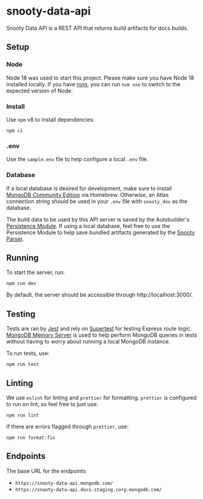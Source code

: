 # snooty-data-api

Snooty Data API is a REST API that returns build artifacts for docs builds.

## Setup

### Node

Node 18 was used to start this project. Please make sure you have Node 18 installed locally. If you have [nvm](https://github.com/nvm-sh/nvm), you can run `nvm use` to switch to the expected version of Node.

### Install

Use `npm` v8 to install dependencies:

```
npm ci
```

### .env

Use the `sample.env` file to help configure a local `.env` file.

### Database

If a local database is desired for development, make sure to install [MongoDB Community Edition](https://www.mongodb.com/docs/manual/tutorial/install-mongodb-on-os-x/) via Homebrew. Otherwise, an Atlas connection string should be used in your `.env` file with `snooty_dev` as the database.

The build data to be used by this API server is saved by the Autobuilder's [Persistence Module](https://github.com/mongodb/docs-worker-pool/tree/master/modules/persistence). If using a local database, feel free to use the Persistence Module to help save bundled artifacts generated by the [Snooty Parser](https://github.com/mongodb/snooty-parser).

## Running

To start the server, run:

```
npm run dev
```

By default, the server should be accessible through http://localhost:3000/.

## Testing

Tests are ran by [Jest](https://jestjs.io/) and rely on [Supertest](https://github.com/ladjs/supertest) for testing Express route logic. [MongoDB Memory Server](https://github.com/nodkz/mongodb-memory-server) is used to help perform MongoDB queries in tests without having to worry about running a local MongoDB instance.

To run tests, use:

```
npm run test
```

## Linting

We use `eslint` for linting and `prettier` for formatting. `prettier` is configured to run on lint, so feel free to just use:

```
npm run lint
```

If there are errors flagged through `prettier`, use:

```
npm run format:fix
```

## Endpoints

The base URL for the endpoints

- `https://snooty-data-api.mongodb.com/`
- `https://snooty-data-api.docs.staging.corp.mongodb.com/`


